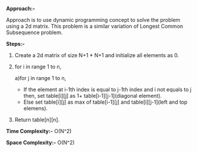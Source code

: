 **Approach:-**

Approach is to use dynamic programming concept to solve the problem using a 2d matrix.
This problem is a similar variation of Longest Common Subsequence problem.

**Steps:-**
1. Create a 2d matrix of size N+1 * N+1 and initialize all elements as 0.
2. for i in range 1 to n,

    a)for j in range 1 to n,
     - If the element at i-1th index is equal to j-1th index and i not equals to j then, set table[i][j] as 1+ table[i-1][j-1](diagonal element).
     - Else set table[i][j] as max of table[i-1][j] and table[i][j-1](left and top elemens).
3. Return table[n][n].

**Time Complexity:-** O(N^2)

**Space Complexity:-** O(N^2)
